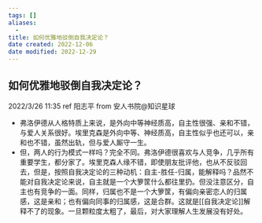 ```yaml
---
tags: []
aliases:
  - 
title: 如何优雅地驳倒自我决定论？
date created: 2022-12-06
date modified: 2022-12-29
---
```


## 如何优雅地驳倒自我决定论？

2022/3/26 11:35 ref 阳志平 from 安人书院@知识星球  

- 弗洛伊德从人格特质上来说，是外向中等神经质高，自主性很强、亲和不错，与爱人关系很好。埃里克森是外向中等、神经质高，自主性似乎也还可以，亲和也不错，虽然出轨，但与爱人厮守一生。  
- 但，两人的行为模式一样吗？完全不同。弗洛伊德很喜欢与人竞争，几乎所有重要学生，都分家了。埃里克森人缘不错，即使朋友批评他，也从不反驳回去，但是，按照自我决定论的三种动机：自主-胜任-归属，能解释吗？品然不能对自我决定论来说，自主就是一个大箩筐什么都往里扔。但没注意区分，自主也有竞争的一面。同样，归属也不是一个大箩筐，有偏向亲密恋人的归属感，这是亲和；也有偏向同事的归属感，这是合群。这就是[[自我决定论]]解释不了的现象。一旦颗粒度太粗了，最后，对大家理解人生发展没有好处。
